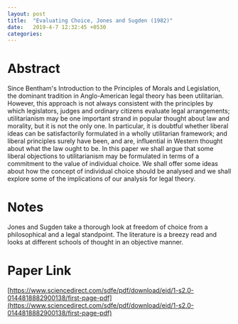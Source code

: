 ```yaml
---
layout: post
title:  "Evaluating Choice, Jones and Sugden (1982)"
date:   2019-4-7 12:32:45 +0530
categories:
---
```

# Abstract

Since Bentham's Introduction to the Principles of Morals and Legislation, the dominant tradition in Anglo-American legal theory has been utilitarian. However, this approach is not always consistent with the principles by which legislators, judges and ordinary citizens evaluate legal arrangements; utilitarianism may be one important strand in popular thought about law and morality, but it is not the only one. In particular, it is doubtful whether liberal ideas can be satisfactorily formulated in a wholly utilitarian framework; and liberal principles surely have been, and are, influential in Western thought about what the law ought to be. In this paper we shall argue that some liberal objections to utilitarianism may be formulated in terms of a commitment to the value of individual choice. We shall offer some ideas about how the concept of individual choice should be analysed and we shall explore some of the implications of our analysis for legal theory.

# Notes

Jones and Sugden take a thorough look at freedom of choice from a philosophical and a legal standpoint. The literature is a breezy read and looks at different schools of thought in an objective manner.

# Paper Link
[https://www.sciencedirect.com/sdfe/pdf/download/eid/1-s2.0-0144818882900138/first-page-pdf](https://www.sciencedirect.com/sdfe/pdf/download/eid/1-s2.0-0144818882900138/first-page-pdf)
